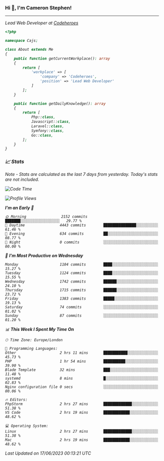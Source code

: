 ### Hi 👋, I'm Cameron Stephen!
<hr>
<p><em>Lead Web Developer at <a href="https://codeheroes.co.uk">Codeheroes</a></p>


```php
<?php

namespace Cajs;

class About extends Me
{
    public function getCurrentWorkplace(): array
    {
        return [
            'workplace' => [
                'company' => 'Codeheroes',
                'position' => 'Lead Web Developer'
            ]
        ];
    }

    public function getDailyKnowledge(): array
    {
        return [
            Php::class,
            Javascript::class,
            Laravel::class,
            Symfony::class,
            Go::class,
        ];
    }
}
```

### 📈 Stats
<p><em>Note - Stats are calculated as the last 7 days from yesterday. Today's stats are not included.</em></p>


<!--START_SECTION:waka-->
![Code Time](http://img.shields.io/badge/Code%20Time-3%2C408%20hrs%2040%20mins-blue)

![Profile Views](http://img.shields.io/badge/Profile%20Views-0-blue)

**I'm an Early 🐤** 

```text
🌞 Morning                2152 commits        ███████░░░░░░░░░░░░░░░░░░   29.77 % 
🌆 Daytime                4443 commits        ███████████████░░░░░░░░░░   61.46 % 
🌃 Evening                634 commits         ██░░░░░░░░░░░░░░░░░░░░░░░   08.77 % 
🌙 Night                  0 commits           ░░░░░░░░░░░░░░░░░░░░░░░░░   00.00 % 
```
📅 **I'm Most Productive on Wednesday** 

```text
Monday                   1104 commits        ████░░░░░░░░░░░░░░░░░░░░░   15.27 % 
Tuesday                  1124 commits        ████░░░░░░░░░░░░░░░░░░░░░   15.55 % 
Wednesday                1742 commits        ██████░░░░░░░░░░░░░░░░░░░   24.10 % 
Thursday                 1715 commits        ██████░░░░░░░░░░░░░░░░░░░   23.72 % 
Friday                   1383 commits        █████░░░░░░░░░░░░░░░░░░░░   19.13 % 
Saturday                 74 commits          ░░░░░░░░░░░░░░░░░░░░░░░░░   01.02 % 
Sunday                   87 commits          ░░░░░░░░░░░░░░░░░░░░░░░░░   01.20 % 
```


📊 **This Week I Spent My Time On** 

```text
🕑︎ Time Zone: Europe/London

💬 Programming Languages: 
Other                    2 hrs 11 mins       ███████████░░░░░░░░░░░░░░   45.73 % 
PHP                      1 hr 54 mins        ██████████░░░░░░░░░░░░░░░   39.90 % 
Blade Template           32 mins             ███░░░░░░░░░░░░░░░░░░░░░░   11.48 % 
systemd                  8 mins              █░░░░░░░░░░░░░░░░░░░░░░░░   02.83 % 
Nginx configuration file 0 secs              ░░░░░░░░░░░░░░░░░░░░░░░░░   00.06 % 

🔥 Editors: 
PhpStorm                 2 hrs 27 mins       █████████████░░░░░░░░░░░░   51.38 % 
VS Code                  2 hrs 19 mins       ████████████░░░░░░░░░░░░░   48.62 % 

💻 Operating System: 
Linux                    2 hrs 27 mins       █████████████░░░░░░░░░░░░   51.38 % 
Mac                      2 hrs 19 mins       ████████████░░░░░░░░░░░░░   48.62 % 
```


 Last Updated on 17/06/2023 00:13:21 UTC
<!--END_SECTION:waka-->
